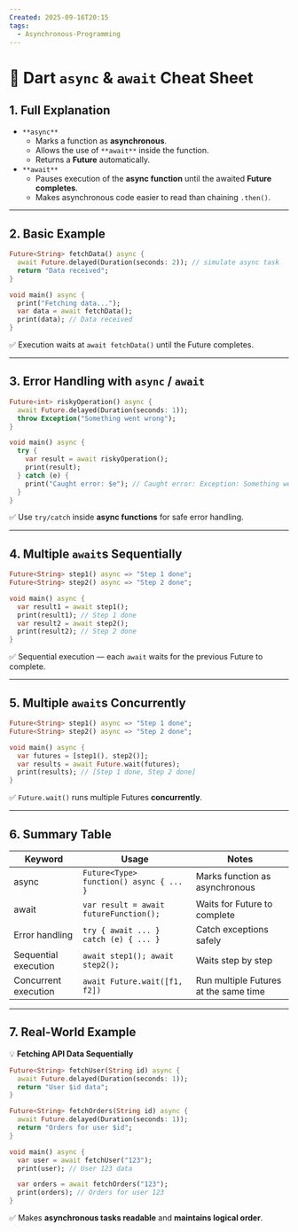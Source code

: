 ```yaml
---
Created: 2025-09-16T20:15
tags:
  - Asynchronous-Programming
---
```

# 🎯 Dart `async` & `await` Cheat Sheet

## 1. Full Explanation

- `**async**`
    - Marks a function as **asynchronous**.
    - Allows the use of `**await**` inside the function.
    - Returns a **Future** automatically.
- `**await**`
    - Pauses execution of the **async function** until the awaited **Future completes**.
    - Makes asynchronous code easier to read than chaining `.then()`.

---

## 2. Basic Example

```Dart
Future<String> fetchData() async {
  await Future.delayed(Duration(seconds: 2)); // simulate async task
  return "Data received";
}

void main() async {
  print("Fetching data...");
  var data = await fetchData();
  print(data); // Data received
}

```

✅ Execution waits at `await fetchData()` until the Future completes.

---

## 3. Error Handling with `async` / `await`

```Dart
Future<int> riskyOperation() async {
  await Future.delayed(Duration(seconds: 1));
  throw Exception("Something went wrong");
}

void main() async {
  try {
    var result = await riskyOperation();
    print(result);
  } catch (e) {
    print("Caught error: $e"); // Caught error: Exception: Something went wrong
  }
}

```

✅ Use `try/catch` inside **async functions** for safe error handling.

---

## 4. Multiple `await`s Sequentially

```Dart
Future<String> step1() async => "Step 1 done";
Future<String> step2() async => "Step 2 done";

void main() async {
  var result1 = await step1();
  print(result1); // Step 1 done
  var result2 = await step2();
  print(result2); // Step 2 done
}

```

✅ Sequential execution — each `await` waits for the previous Future to complete.

---

## 5. Multiple `await`s Concurrently

```Dart
Future<String> step1() async => "Step 1 done";
Future<String> step2() async => "Step 2 done";

void main() async {
  var futures = [step1(), step2()];
  var results = await Future.wait(futures);
  print(results); // [Step 1 done, Step 2 done]
}

```

✅ `Future.wait()` runs multiple Futures **concurrently**.

---

## 6. Summary Table

|Keyword|Usage|Notes|
|---|---|---|
|async|`Future<Type> function() async { ... }`|Marks function as asynchronous|
|await|`var result = await futureFunction();`|Waits for Future to complete|
|Error handling|`try { await ... } catch (e) { ... }`|Catch exceptions safely|
|Sequential execution|`await step1(); await step2();`|Waits step by step|
|Concurrent execution|`await Future.wait([f1, f2])`|Run multiple Futures at the same time|

---

## 7. Real-World Example

💡 **Fetching API Data Sequentially**

```Dart
Future<String> fetchUser(String id) async {
  await Future.delayed(Duration(seconds: 1));
  return "User $id data";
}

Future<String> fetchOrders(String id) async {
  await Future.delayed(Duration(seconds: 1));
  return "Orders for user $id";
}

void main() async {
  var user = await fetchUser("123");
  print(user); // User 123 data

  var orders = await fetchOrders("123");
  print(orders); // Orders for user 123
}

```

✅ Makes **asynchronous tasks readable** and **maintains logical order**.